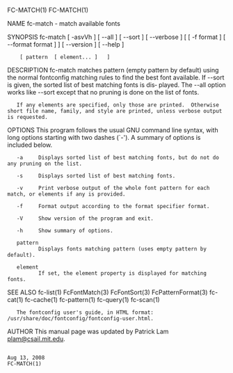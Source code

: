 FC-MATCH(1)                                                                                                                                                                                       FC-MATCH(1)



NAME
       fc-match - match available fonts

SYNOPSIS
       fc-match [ -asvVh ]  [ --all ]  [ --sort ]  [ --verbose ]  [  [ -f format ]  [ --format format ]  ]  [ --version ]  [ --help ]

        [ pattern  [ element... ]   ]

DESCRIPTION
       fc-match  matches  pattern  (empty  pattern by default) using the normal fontconfig matching rules to find the best font available. If --sort is given, the sorted list of best matching fonts is dis‐
       played.  The --all option works like --sort except that no pruning is done on the list of fonts.

       If any elements are specified, only those are printed.  Otherwise short file name, family, and style are printed, unless verbose output is requested.

OPTIONS
       This program follows the usual GNU command line syntax, with long options starting with two dashes (`-'). A summary of options is included below.

       -a     Displays sorted list of best matching fonts, but do not do any pruning on the list.

       -s     Displays sorted list of best matching fonts.

       -v     Print verbose output of the whole font pattern for each match, or elements if any is provided.

       -f     Format output according to the format specifier format.

       -V     Show version of the program and exit.

       -h     Show summary of options.

       pattern
              Displays fonts matching pattern (uses empty pattern by default).

       element
              If set, the element property is displayed for matching fonts.

SEE ALSO
       fc-list(1) FcFontMatch(3) FcFontSort(3) FcPatternFormat(3) fc-cat(1) fc-cache(1) fc-pattern(1) fc-query(1) fc-scan(1)

       The fontconfig user's guide, in HTML format: /usr/share/doc/fontconfig/fontconfig-user.html.

AUTHOR
       This manual page was updated by Patrick Lam <plam@csail.mit.edu>.



                                                                                                 Aug 13, 2008                                                                                     FC-MATCH(1)
